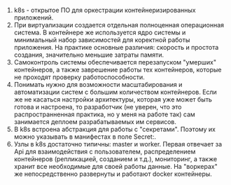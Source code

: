 1. k8s - открытое ПО для оркестрации контейнеризированных приложений.
2. При виртуализации создается отдельная полноценная операционная система. В контейнере же используется ядро системы и минимальный набор зависимостей для коректной работы приложения. На практике основные различия: скорость и простота создания, значительно меньшие затраты памяти.
3. Самоконтроль системы обеспечивается перезапуском "умерших" контейнеров, а также заврешение работы тех контейнеров, которые не проходят проверку работоспособности.
4. Понимать нужно для возможности масштабирования и автоматизации систем с большим количеством контейнеров. Если же не касаться настройки архитектуры, которая уже может быть готова и настроена, то разработчик (не уверен, что это распространненная практика, но у меня на работе так) сам занимается деплоем разрабатываемых им сервисов.
5. В k8s встроена абстракция для работы с "секретами". Поэтому их можно указывать в манифестах в поле Secret:.
6. Узлы в k8s достаточно типичны: master и worker. Первая отвечает за Api для взаимодействия с пользователем, распределением контейнеров (репликацией, созданием и т.д.), мониторинг, а также хранит все необходимые для своей работы данные. На "воркерах" же непосредственно развернуты и работают docker контейнеры.